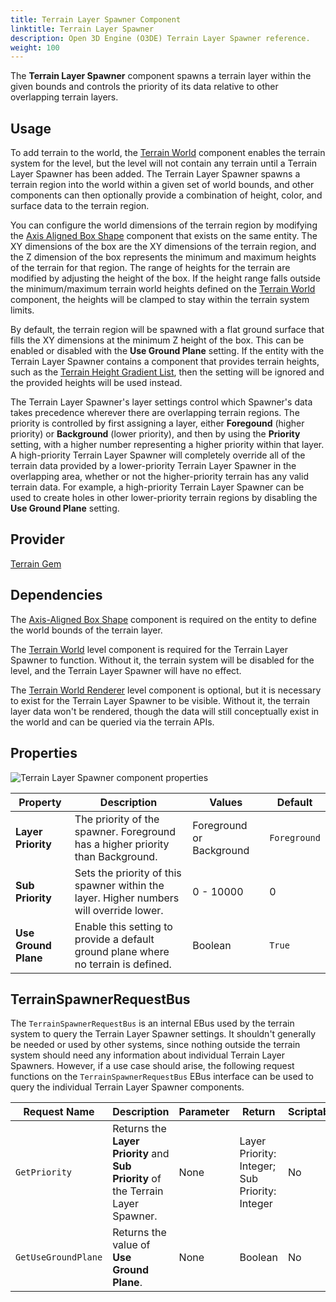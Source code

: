 ```yaml
---
title: Terrain Layer Spawner Component
linktitle: Terrain Layer Spawner
description: Open 3D Engine (O3DE) Terrain Layer Spawner reference.
weight: 100
---
```


The **Terrain Layer Spawner** component spawns a terrain layer within the given bounds and controls the priority of its data relative to other overlapping terrain layers.  

## Usage

To add terrain to the world, the [Terrain World](/docs/user-guide/components/reference/terrain/world) component enables the terrain system for the level, but the level will not contain any terrain until a Terrain Layer Spawner has been added. The Terrain Layer Spawner spawns a terrain region into the world within a given set of world bounds, and other components can then optionally provide a combination of height, color, and surface data to the terrain region.

You can configure the world dimensions of the terrain region by modifying the [Axis Aligned Box Shape](/docs/user-guide/components/reference/shape/axis-aligned-box-shape) component that exists on the same entity. The XY dimensions of the box are the XY dimensions of the terrain region, and the Z dimension of the box represents the minimum and maximum heights of the terrain for that region. The range of heights for the terrain are modified by adjusting the height of the box. If the height range falls outside the minimum/maximum terrain world heights defined on the [Terrain World](/docs/user-guide/components/reference/terrain/world) component, the heights will be clamped to stay within the terrain system limits.

By default, the terrain region will be spawned with a flat ground surface that fills the XY dimensions at the minimum Z height of the box. This can be enabled or disabled with the **Use Ground Plane** setting. If the entity with the Terrain Layer Spawner contains a component that provides terrain heights, such as the [Terrain Height Gradient List](/docs/user-guide/components/reference/terrain/height_gradient_list), then the setting will be ignored and the provided heights will be used instead.

The Terrain Layer Spawner's layer settings control which Spawner's data takes precedence wherever there are overlapping terrain regions. The priority is controlled by first assigning a layer, either **Foregound** (higher priority) or **Background** (lower priority), and then by using the **Priority** setting, with a higher number representing a higher priority within that layer. A high-priority Terrain Layer Spawner will completely override all of the terrain data provided by a lower-priority Terrain Layer Spawner in the overlapping area, whether or not the higher-priority terrain has any valid terrain data. For example, a high-priority Terrain Layer Spawner can be used to create holes in other lower-priority terrain regions by disabling the **Use Ground Plane** setting.

## Provider

[Terrain Gem](/docs/user-guide/gems/reference/environment/terrain)

## Dependencies

The [Axis-Aligned Box Shape](/docs/user-guide/components/reference/shape/axis-aligned-box-shape) component is required on the entity to define the world bounds of the terrain layer.

The [Terrain World](/docs/user-guide/components/reference/terrain/world) level component is required for the Terrain Layer Spawner to function. Without it, the terrain system will be disabled for the level, and the Terrain Layer Spawner will have no effect.

The [Terrain World Renderer](/docs/user-guide/components/reference/terrain/world-renderer) level component is optional, but it is necessary to exist for the Terrain Layer Spawner to be visible. Without it, the terrain layer data won't be rendered, though the data will still conceptually exist in the world and can be queried via the terrain APIs.

## Properties

![Terrain Layer Spawner component properties](/images/user-guide/components/reference/terrain/terrain-layer-spawner-component.png)

| Property | Description | Values | Default |
|-|-|-|-|
| **Layer Priority** | The priority of the spawner. Foreground has a higher priority than Background. | Foreground or Background | `Foreground` |
| **Sub Priority** | Sets the priority of this spawner within the layer. Higher numbers will override lower. | 0 - 10000 | 0 |
| **Use Ground Plane** | Enable this setting to provide a default ground plane where no terrain is defined. | Boolean | `True` |

## TerrainSpawnerRequestBus

The `TerrainSpawnerRequestBus` is an internal EBus used by the terrain system to query the Terrain Layer Spawner settings. It shouldn't generally be needed or used by other systems, since nothing outside the terrain system should need any information about individual Terrain Layer Spawners. However, if a use case should arise, the following request functions on the `TerrainSpawnerRequestBus` EBus interface can be used to query the individual Terrain Layer Spawner components.

| Request Name | Description | Parameter | Return | Scriptable |
|-|-|-|-|-|
| `GetPriority` | Returns the **Layer Priority** and **Sub Priority** of the Terrain Layer Spawner. | None | Layer Priority: Integer; Sub Priority: Integer | No |
| `GetUseGroundPlane` | Returns the value of **Use Ground Plane**. | None | Boolean | No |
